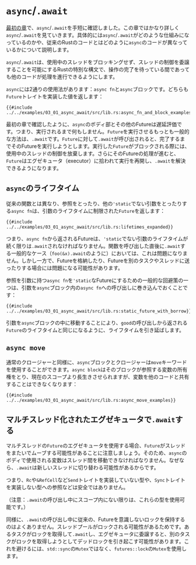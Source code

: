 # `async`/`.await`

<!-- In [the first chapter], we took a brief look at `async`/`.await`. -->
<!-- This chapter will discuss `async`/`.await` in -->
<!-- greater detail, explaining how it works and how `async` code differs from -->
<!-- traditional Rust programs. -->

[最初の章]で、`async`/`.await`を手短に確認しました。この章ではかなり詳しく`async`/`.await`を見ていきます。具体的には`async`/`.await`がどのような仕組みになっているのかや、従来のRustのコードとはどのように`async`のコードが異なっているかについて説明します。

<!-- `async`/`.await` are special pieces of Rust syntax that make it possible to -->
<!-- yield control of the current thread rather than blocking, allowing other -->
<!-- code to make progress while waiting on an operation to complete. -->

`async`/`.await`は、使用中のスレッドをブロッキングせず、スレッドの制御を委譲することを可能にするRustの特別な構文で、操作の完了を待っている間であっても他のコードが処理を進行できるようにします。

<!-- There are two main ways to use `async`: `async fn` and `async` blocks. -->
<!-- Each returns a value that implements the `Future` trait: -->

`async`には2通りの使用法があります：`async fn`と`async`ブロックです。どちらも`Future`トレイトを実装した値を返します：

```rust,edition2018,ignore
{{#include ../../examples/03_01_async_await/src/lib.rs:async_fn_and_block_examples}}
```

<!-- As we saw in the first chapter, `async` bodies and other futures are lazy: -->
<!-- they do nothing until they are run. The most common way to run a `Future` -->
<!-- is to `.await` it. When `.await` is called on a `Future`, it will attempt -->
<!-- to run it to completion. If the `Future` is blocked, it will yield control -->
<!-- of the current thread. When more progress can be made, the `Future` will be picked -->
<!-- up by the executor and will resume running, allowing the `.await` to resolve. -->

最初の章で確認したように、`async`のボディ部とその他のFutureは遅延評価です。つまり、実行されるまで何もしません。`Future`を実行させるもっとも一般的な方法は、`.await`です。`Future`に対して`.await`が呼び出されると、完了するまでそのFutureを実行しようとします。実行した`Future`がブロックされる際には、使用中のスレッドの制御を放棄します。さらにそのFutureの処理が進むと、`Future`はエグゼキュータ（executor）に拾われて実行を再開し、`.await`を解決できるようになります。

<!-- ## `async` Lifetimes -->
## `async`のライフタイム

<!-- Unlike traditional functions, `async fn`s which take references or other -->
<!-- non-`'static` arguments return a `Future` which is bounded by the lifetime of -->
<!-- the arguments: -->

従来の関数とは異なり、参照をとったり、他の`'static`でない引数をとったりする`async fn`は、引数のライフタイムに制限された`Future`を返します：

```rust,edition2018,ignore
{{#include ../../examples/03_01_async_await/src/lib.rs:lifetimes_expanded}}
```

<!-- This means that the future returned from an `async fn` must be `.await`ed -->
<!-- while its non-`'static` arguments are still valid. In the common -->
<!-- case of `.await`ing the future immediately after calling the function -->
<!-- (as in `foo(&x).await`) this is not an issue. However, if storing the future -->
<!-- or sending it over to another task or thread, this may be an issue. -->

つまり、`async fn`から返されるFutureは、`'static`でない引数のライフタイムが続く限りは`.await`されなければなりません。関数を呼び出した直後に`.await`する一般的なケース（`foo(&x).await`のように）においては、これは問題になりません。しかし一方で、Futureを格納したり、Futureを別のタスクやスレッドに送ったりする場合には問題になる可能性があります。

<!-- One common workaround for turning an `async fn` with references-as-arguments -->
<!-- into a `'static` future is to bundle the arguments with the call to the -->
<!-- `async fn` inside an `async` block: -->

参照を引数に持つ`async fn`を`'static`なFutureにするための一般的な回避策の一つは、引数を`async`ブロック内の`async fn`への呼び出しに巻き込んでおくことです：

```rust,edition2018,ignore
{{#include ../../examples/03_01_async_await/src/lib.rs:static_future_with_borrow}}
```

<!-- By moving the argument into the `async` block, we extend its lifetime to match -->
<!-- that of the `Future` returned from the call to `good`. -->

引数を`async`ブロックの中に移動することにより、`good`の呼び出しから返される`Future`のライフタイムと同じになるように、ライフタイムを引き延ばします。

## `async move`

<!-- `async` blocks and closures allow the `move` keyword, much like normal -->
<!-- closures. An `async move` block will take ownership of the variables it -->
<!-- references, allowing it to outlive the current scope, but giving up the ability -->
<!-- to share those variables with other code: -->

通常のクロージャーと同様に、`async`ブロックとクロージャーは`move`キーワードを使用することができます。`async block`はそのブロックが参照する変数の所有権をとり、現在のスコープより長生きさせられますが、変数を他のコードと共有することはできなくなります：

```rust,edition2018,ignore
{{#include ../../examples/03_01_async_await/src/lib.rs:async_move_examples}}
```

<!-- ## `.await`ing on a Multithreaded Executor -->
## マルチスレッド化されたエグゼキュータで`.await`する

<!-- Note that, when using a multithreaded `Future` executor, a `Future` may move -->
<!-- between threads, so any variables used in `async` bodies must be able to travel -->
<!-- between threads, as any `.await` can potentially result in a switch to a new -->
<!-- thread. -->

マルチスレッドの`Future`のエグゼキュータを使用する場合、`Future`がスレッドをまたいでムーブする可能性があることに注意しましょう。そのため、`async`のボディで使用される変数はスレッド間を移動できなければなりません。なぜなら、`.await`は新しいスレッドに切り替わる可能性があるからです。

<!-- This means that it is not safe to use `Rc`, `&RefCell` or any other types -->
<!-- that don't implement the `Send` trait, including references to types that don't -->
<!-- implement the `Sync` trait. -->

つまり、`Rc`や`&RefCell`など`Send`トレイトを実装していない型や、`Sync`トレイトを実装しない型への参照などは安全ではありません。

<!-- (Caveat: it is possible to use these types as long as they aren't in scope -->
<!-- during a call to `.await`.) -->

（注意：`.await`の呼び出し中にスコープ内にない限りは、これらの型を使用可能です。）

<!-- Similarly, it isn't a good idea to hold a traditional non-futures-aware lock -->
<!-- across an `.await`, as it can cause the threadpool to lock up: one task could -->
<!-- take out a lock, `.await` and yield to the executor, allowing another task to -->
<!-- attempt to take the lock and cause a deadlock. To avoid this, use the `Mutex` -->
<!-- in `futures::lock` rather than the one from `std::sync`. -->

同様に、`.await`の呼び出し中に従来の、Futureを意識しないロックを保持するのはよくありません。スレッドプールがロックされる可能性があるためです。あるタスクがロックを取得して`.await`し、エグゼキュータに委譲すると、別のタスクがロックを取得しようとしてデッドロックを引き起こす可能性があります。これを避けるには、`std::sync`の`Mutex`ではなく、`futures::lock`の`Mutex`を使用します。

[最初の章]: ../01_getting_started/04_async_await_primer.md
